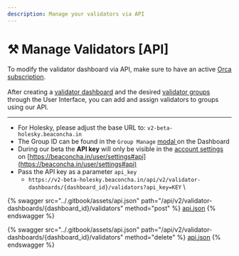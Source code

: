 ```yaml
---
description: Manage your validators via API
---
```


# ⚒️ Manage Validators \[API]

To modify the validator dashboard via API, make sure to have an active [Orca subscription](https://v2-beta-holesky.beaconcha.in/pricing).\
\
After creating a [validator dashboard](https://v2-beta-holesky.beaconcha.in/) and the desired [validator groups](validator-groups.md) through the User Interface, you can add and assign validators to groups using our API.

***

* For Holesky, please adjust the base URL to: `v2-beta-holesky.beaconcha.in`
* The Group ID can be found in the `Group Manage` [modal ](validator-groups.md)on the Dashboard
* During our beta the **API key** will only be visible in the [account settings](https://beaconcha.in/user/settings#api) on [https://beaconcha.in/user/settings#api](https://beaconcha.in/user/settings#api)
* Pass the API key as a parameter `api_key`
  * `https://v2-beta-holesky.beaconcha.in/api/v2/validator-dashboards/{dashboard_id}/validators?api_key=KEY`    \


{% swagger src="../.gitbook/assets/api.json" path="/api/v2/validator-dashboards/{dashboard_id}/validators" method="post" %}
[api.json](../.gitbook/assets/api.json)
{% endswagger %}

{% swagger src="../.gitbook/assets/api.json" path="/api/v2/validator-dashboards/{dashboard_id}/validators" method="delete" %}
[api.json](../.gitbook/assets/api.json)
{% endswagger %}
